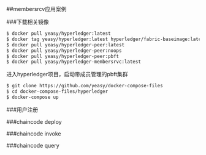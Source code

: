 ##membersrcv应用案例

###下载相关镜像
```sh
$ docker pull yeasy/hyperledger:latest
$ docker tag yeasy/hyperledger:latest hyperledger/fabric-baseimage:latest
$ docker pull yeasy/hyperledger-peer:latest
$ docker pull yeasy/hyperledger-peer:noops
$ docker pull yeasy/hyperledger-peer:pbft
$ docker pull yeasy/hyperledger-membersrvc:latest
```

进入hyperledger项目，启动带成员管理的pbft集群
```sh
$ git clone https://github.com/yeasy/docker-compose-files
$ cd docker-compose-files/hyperledger
$ docker-compose up
```

###用户注册



###chaincode deploy


###chaincode invoke

###chaincode query
